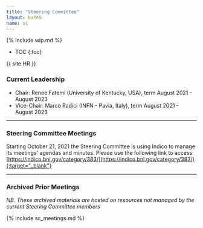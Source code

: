 ```yaml
---
title: "Steering Committee"
layout: base5
name: sc
---
```


{% include wip.md %}


* TOC
{:toc}

{{ site.HR }}

### Current Leadership

* Chair: Renee Fatemi (University of Kentucky, USA), term August 2021 - August 2023
* Vice-Chair: Marco Radici (INFN - Pavia, Italy), term August 2021 - August 2023

---

### Steering Committee Meetings

Starting October 21, 2021 the Steering Committee is using Indico
to manage its meetings' agendas and minutes. Please use the following
link to access:
[https://indico.bnl.gov/category/383/](https://indico.bnl.gov/category/383/){:target="_blank"}

---

### Archived Prior Meetings

*NB. These archived materials are hosted on resources not managed by the current Steering Committee members*

{% include sc_meetings.md %}
